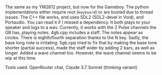 The same as my YM2612 project, but now for the Gameboy.
The python implementations either require root (`keyboard`) or are busted due to thread issues.
The C++ file works, and uses SDL2 (SDL2-devel in Void), and Portaudio. You can read it if I missed a dependency.
It both plays to your speaker and logs to a wav. Currently, it works with the 2 Pulse channels the GB has, playing notes.
4gb.cpp includes a staff. The notes appear as circles. There is eighth/fourth separation thanks to the N key.
Sadly, the base long note is irritating.
5gb.cpp tried to fix that by making the base tone shorter (partial success), made the staff wider by adding 2 bars, as well as longer. Added a wave channel too. However, the wave channel seems to be wip at this time.

Tools used: OpenRouter chat, Claude 3.7 Sonnet (thinking variant)

